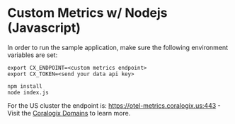 Custom Metrics w/ Nodejs (Javascript)
=====================================

In order to run the sample application, make sure the following environment variables are set:

```
export CX_ENDPOINT=<custom metrics endpoint>
export CX_TOKEN=<send your data api key>

npm install
node index.js

```

For the US cluster the endpoint is: https://otel-metrics.coralogix.us:443 - Visit the [Coralogix Domains](https://coralogix.com/docs/coralogix-domain/) to learn more.